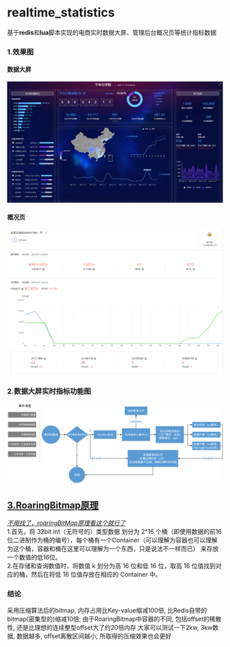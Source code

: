 # realtime_statistics
基于**redis**和**lua**脚本实现的电商实时数据大屏、管理后台概况页等统计指标数据

### 1.效果图
#### 数据大屏
![数据大屏.png](./img/数据大屏.png)
#### 概况页
![概况页.png](./img/概况页.jpg)

### 2.数据大屏实时指标功能图
![功能流图.png](./img/功能流图.png)

## [3.RoaringBitmap原理](https://cloud.tencent.com/developer/article/1136054)
*[不用找了，roaringBitMap原理看这个就行了](https://zhuanlan.zhihu.com/p/351365841)*  
1.首先，将 32bit int（无符号的）类型数据 划分为 2^16 个桶（即使用数据的前16位二进制作为桶的编号），每个桶有一个Container（可以理解为容器也可以理解为这个桶，容器和桶在这里可以理解为一个东西，只是说法不一样而已） 来存放一个数值的低16位。  
2.在存储和查询数值时，将数值 k 划分为高 16 位和低 16 位，取高 16 位值找到对应的桶，然后在将低 16 位值存放在相应的 Container 中。

### 结论
采用压缩算法后的bitmap, 内存占用比Key-value缩减100倍, 比Redis自带的bitmap(密集型的)缩减10倍;
由于RoaringBitmap中容器的不同, 包括offset的稀散性, 还是比理想的连续整型offset大了约20倍内存
大家可以测试一下2kw, 3kw数据, 数据越多, offset离散区间越小, 所取得的压缩效果也会更好